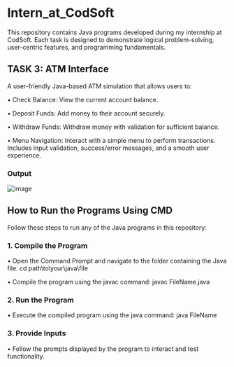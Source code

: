 # Intern_at_CodSoft
This repository contains Java programs developed during my internship at CodSoft. Each task is designed to demonstrate logical problem-solving, user-centric features, and programming fundamentals.

## TASK 3: ATM Interface
A user-friendly Java-based ATM simulation that allows users to:

• Check Balance: View the current account balance.

• Deposit Funds: Add money to their account securely.

• Withdraw Funds: Withdraw money with validation for sufficient balance.

• Menu Navigation: Interact with a simple menu to perform transactions. Includes input validation, success/error messages, and a smooth user experience.

### Output
![image](https://github.com/user-attachments/assets/f7480bad-78bd-429e-9019-1cd6b4b76827)

## How to Run the Programs Using CMD
Follow these steps to run any of the Java programs in this repository:

### 1. Compile the Program
• Open the Command Prompt and navigate to the folder containing the Java file. cd path\to\your\java\file

• Compile the program using the javac command: javac FileName.java

### 2. Run the Program
• Execute the compiled program using the java command: java FileName
### 3. Provide Inputs
• Follow the prompts displayed by the program to interact and test functionality.
